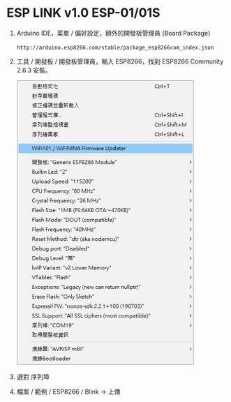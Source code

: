 # ESP LINK v1.0 ESP-01/01S

1. Arduino IDE，菜單 / 偏好設定，額外的開發板管理員 (Board Package)

   ``http://arduino.esp8266.com/stable/package_esp8266com_index.json``

2. 工具 / 開發板 / 開發板管理員，輸入 ESP8266，找到 ESP8266 Community 2.6.3 安裝。

   ![Alt text](/ESP01-BD.jpg)

3. 選對 序列埠

4. 檔案 / 範例 / ESP8266 / Blink -> 上傳
